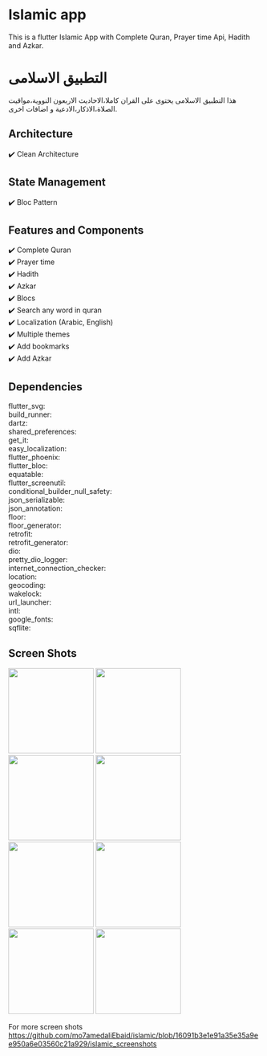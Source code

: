# Islamic app
This is a flutter Islamic App with Complete Quran, Prayer time Api, Hadith and Azkar.

# التطبيق الاسلامى
هذا التطبيق الاسلامى يحتوى على القران كاملا،الاحاديث الاربعون النووية،مواقيت الصلاة،الاذكار،الادعية و اضافات اخرى. 

## Architecture
✔️ Clean Architecture

## State Management
✔️ Bloc Pattern

## Features and Components
✔️ Complete Quran <br />
✔️ Prayer time  <br />
✔️ Hadith  <br />
✔️ Azkar <br />
✔️ Blocs <br />
✔️ Search any word in quran <br />
✔️ Localization (Arabic, English) <br />
✔️ Multiple themes <br />
✔️ Add bookmarks <br />
✔️ Add Azkar <br />

## Dependencies
flutter_svg:        
build_runner:       
dartz:      
shared_preferences:     
get_it:     
easy_localization:      
flutter_phoenix:        
flutter_bloc:       
equatable:      
flutter_screenutil:     
conditional_builder_null_safety:        
json_serializable:      
json_annotation:        
floor:      
floor_generator:        
retrofit:       
retrofit_generator:     
dio:        
pretty_dio_logger:      
internet_connection_checker:        
location:       
geocoding:      
wakelock:       
url_launcher:       
intl:       
google_fonts:       
sqflite:        

## Screen Shots

<p float="left">
   <img src="https://github.com/mo7amedaliEbaid/islamic/blob/16091b3e1e91a35e35a9ee950a6e03560c21a929/islamic_screenshots/hadithlight.jpg" width="170" />
   <img src="https://github.com/mo7amedaliEbaid/islamic/blob/16091b3e1e91a35e35a9ee950a6e03560c21a929/islamic_screenshots/hadithread.jpg" width="170" />
   <img src="https://github.com/mo7amedaliEbaid/islamic/blob/16091b3e1e91a35e35a9ee950a6e03560c21a929/islamic_screenshots/prayertimedark.jpg" width="170" />
   <img src="https://github.com/mo7amedaliEbaid/islamic/blob/16091b3e1e91a35e35a9ee950a6e03560c21a929/islamic_screenshots/quranlight.jpg" width="170" />
   <img src="https://github.com/mo7amedaliEbaid/islamic/blob/16091b3e1e91a35e35a9ee950a6e03560c21a929/islamic_screenshots/readquran1.jpg" width="170" />
   <img src="https://github.com/mo7amedaliEbaid/islamic/blob/16091b3e1e91a35e35a9ee950a6e03560c21a929/islamic_screenshots/search1.jpg" width="170" />
   <img src="https://github.com/mo7amedaliEbaid/islamic/blob/16091b3e1e91a35e35a9ee950a6e03560c21a929/islamic_screenshots/haditheng.jpg" width="170" />
   <img src="https://github.com/mo7amedaliEbaid/islamic/blob/16091b3e1e91a35e35a9ee950a6e03560c21a929/islamic_screenshots/azkar1.jpg" width="170" />
</p>

For more screen shots https://github.com/mo7amedaliEbaid/islamic/blob/16091b3e1e91a35e35a9ee950a6e03560c21a929/islamic_screenshots
